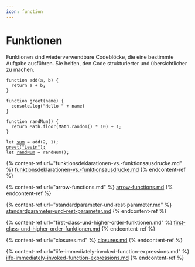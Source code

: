 ```yaml
---
icon: function
---
```


# Funktionen

Funktionen sind wiederverwendbare Codeblöcke, die eine bestimmte Aufgabe ausführen. Sie helfen, den Code strukturierter und übersichtlicher zu machen.

<pre class="language-javascript"><code class="lang-javascript">function add(a, b) {
  return a + b;
}

function greet(name) {
  console.log("Hello " + name)   
}

function randNum() {
  return Math.floor(Math.random() * 10) + 1;
}

let <a data-footnote-ref href="#user-content-fn-1">sum</a> = add(2, 1);
<a data-footnote-ref href="#user-content-fn-2">greet("Levin");</a>
let <a data-footnote-ref href="#user-content-fn-3">randNum</a> = randNum();
</code></pre>

{% content-ref url="funktionsdeklarationen-vs.-funktionsausdrucke.md" %}
[funktionsdeklarationen-vs.-funktionsausdrucke.md](funktionsdeklarationen-vs.-funktionsausdrucke.md)
{% endcontent-ref %}

{% content-ref url="arrow-functions.md" %}
[arrow-functions.md](arrow-functions.md)
{% endcontent-ref %}

{% content-ref url="standardparameter-und-rest-parameter.md" %}
[standardparameter-und-rest-parameter.md](standardparameter-und-rest-parameter.md)
{% endcontent-ref %}

{% content-ref url="first-class-und-higher-order-funktionen.md" %}
[first-class-und-higher-order-funktionen.md](first-class-und-higher-order-funktionen.md)
{% endcontent-ref %}

{% content-ref url="closures.md" %}
[closures.md](closures.md)
{% endcontent-ref %}

{% content-ref url="iife-immediately-invoked-function-expressions.md" %}
[iife-immediately-invoked-function-expressions.md](iife-immediately-invoked-function-expressions.md)
{% endcontent-ref %}

[^1]: 3

[^2]: Hello Levin

[^3]: Random number between 1 and 10
